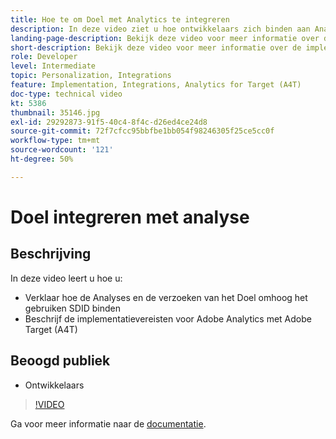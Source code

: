 ```yaml
---
title: Hoe te om Doel met Analytics te integreren
description: In deze video ziet u hoe ontwikkelaars zich binden aan Analytics- en Target-aanvragen met SDID. Bekijk deze video voor meer informatie over de implementatievereisten voor Adobe Analytics met Adobe Target (A4T).
landing-page-description: Bekijk deze video voor meer informatie over de implementatievereisten voor Adobe Analytics met Adobe Target (A4T).
short-description: Bekijk deze video voor meer informatie over de implementatievereisten voor Adobe Analytics met Adobe Target (A4T).
role: Developer
level: Intermediate
topic: Personalization, Integrations
feature: Implementation, Integrations, Analytics for Target (A4T)
doc-type: technical video
kt: 5386
thumbnail: 35146.jpg
exl-id: 29292873-91f5-40c4-8f4c-d26ed4ce24d8
source-git-commit: 72f7cfcc95bbfbe1bb054f98246305f25ce5cc0f
workflow-type: tm+mt
source-wordcount: '121'
ht-degree: 50%

---
```


# Doel integreren met analyse

## Beschrijving

In deze video leert u hoe u:

* Verklaar hoe de Analyses en de verzoeken van het Doel omhoog het gebruiken SDID binden
* Beschrijf de implementatievereisten voor Adobe Analytics met Adobe Target (A4T)

## Beoogd publiek

* Ontwikkelaars

>[!VIDEO](https://video.tv.adobe.com/v/35146/?quality=12)

Ga voor meer informatie naar de [documentatie](https://experienceleague.adobe.com/docs/target/using/integrate/a4t/a4timplementation.html?lang=en).
